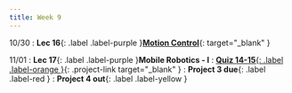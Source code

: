 ```yaml
---
title: Week 9
---
```


10/30
: **Lec 16**{: .label .label-purple }[**Motion Control**](/CSCI5551-Fall23-S2/assets/slides/lec16_motion_control.pdf){: target="_blank" }

11/01
: **Lec 17**{: .label .label-purple }**Mobile Robotics - I**
: [**Quiz 14-15**{: .label .label-orange }](https://www.gradescope.com/courses/611231){: .project-link target="_blank" }
: **Project 3 due**{: .label .label-red }
: **Project 4 out**{: .label .label-yellow }